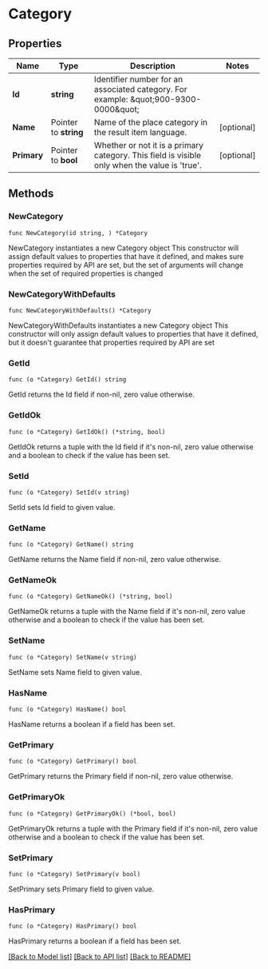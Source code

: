 # Category

## Properties

Name | Type | Description | Notes
------------ | ------------- | ------------- | -------------
**Id** | **string** | Identifier number for an associated category. For example: \&quot;900-9300-0000\&quot; | 
**Name** | Pointer to **string** | Name of the place category in the result item language. | [optional] 
**Primary** | Pointer to **bool** | Whether or not it is a primary category. This field is visible only when the value is &#39;true&#39;. | [optional] 

## Methods

### NewCategory

`func NewCategory(id string, ) *Category`

NewCategory instantiates a new Category object
This constructor will assign default values to properties that have it defined,
and makes sure properties required by API are set, but the set of arguments
will change when the set of required properties is changed

### NewCategoryWithDefaults

`func NewCategoryWithDefaults() *Category`

NewCategoryWithDefaults instantiates a new Category object
This constructor will only assign default values to properties that have it defined,
but it doesn't guarantee that properties required by API are set

### GetId

`func (o *Category) GetId() string`

GetId returns the Id field if non-nil, zero value otherwise.

### GetIdOk

`func (o *Category) GetIdOk() (*string, bool)`

GetIdOk returns a tuple with the Id field if it's non-nil, zero value otherwise
and a boolean to check if the value has been set.

### SetId

`func (o *Category) SetId(v string)`

SetId sets Id field to given value.


### GetName

`func (o *Category) GetName() string`

GetName returns the Name field if non-nil, zero value otherwise.

### GetNameOk

`func (o *Category) GetNameOk() (*string, bool)`

GetNameOk returns a tuple with the Name field if it's non-nil, zero value otherwise
and a boolean to check if the value has been set.

### SetName

`func (o *Category) SetName(v string)`

SetName sets Name field to given value.

### HasName

`func (o *Category) HasName() bool`

HasName returns a boolean if a field has been set.

### GetPrimary

`func (o *Category) GetPrimary() bool`

GetPrimary returns the Primary field if non-nil, zero value otherwise.

### GetPrimaryOk

`func (o *Category) GetPrimaryOk() (*bool, bool)`

GetPrimaryOk returns a tuple with the Primary field if it's non-nil, zero value otherwise
and a boolean to check if the value has been set.

### SetPrimary

`func (o *Category) SetPrimary(v bool)`

SetPrimary sets Primary field to given value.

### HasPrimary

`func (o *Category) HasPrimary() bool`

HasPrimary returns a boolean if a field has been set.


[[Back to Model list]](../README.md#documentation-for-models) [[Back to API list]](../README.md#documentation-for-api-endpoints) [[Back to README]](../README.md)


